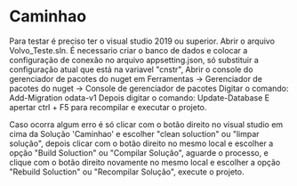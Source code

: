 # Caminhao
Para testar é preciso ter o visual studio 2019 ou superior. 
Abrir o arquivo Volvo_Teste.sln. 
É necessario criar o banco de dados e colocar a configuração de conexão no arquivo appsetting.json, só substituir a configuração atual que está na variavel "cnstr",
Abrir o console do gerenciador de pacotes do nuget em Ferramentas -> Gerenciador de pacotes do nuget -> Console de gerenciador de pacotes
Digitar o comando: Add-Migration odata-v1
Depois digitar o comando: Update-Database
E apertar ctrl + F5 para recompilar e executar o projeto.

Caso ocorra algum erro é só clicar com o botão direito no visual studio em cima da Solução 'Caminhao' e escolher "clean soluction" ou "limpar solução", 
depois clicar com o botão direito no mesmo local e escolher a opção "Build Soluction" ou "Compilar Solução", 
aguarde o processo, e clique com o botão direito novamente no mesmo local e escolher a opção "Rebuild Soluction" ou "Recompilar Solução", execute o projeto.
